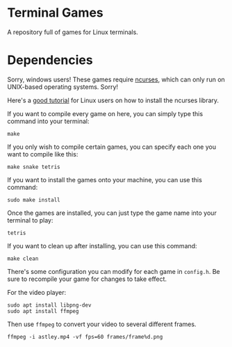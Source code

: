 # Terminal Games

A repository full of games for Linux terminals.

# Dependencies

Sorry, windows users! These games require [ncurses](https://invisible-island.net/ncurses/announce.html), which can only run on UNIX-based operating systems. Sorry!

Here's a [good tutorial](https://ostechnix.com/how-to-install-ncurses-library-in-linux/) for Linux users on how to install the ncurses library.

If you want to compile every game on here, you can simply type this command into your terminal:

```
make
```

If you only wish to compile certain games, you can specify each one you want to compile like this:

```
make snake tetris
```

If you want to install the games onto your machine, you can use this command:

```
sudo make install
```

Once the games are installed, you can just type the game name into your terminal to play:

```
tetris
```

If you want to clean up after installing, you can use this command:

```
make clean
```


There's some configuration you can modify for each game in `config.h`. Be sure to recompile your game for changes to take effect.

For the video player:
```
sudo apt install libpng-dev
sudo apt install ffmpeg
```

Then use `ffmpeg` to convert your video to several different frames.

```
ffmpeg -i astley.mp4 -vf fps=60 frames/frame%d.png
```

